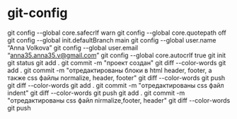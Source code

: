 # git-config
git config --global core.safecrlf warn
git config --global core.quotepath off
git config --global init.defaultBranch main
git config --global user.name “Anna Volkova”
git config --global user.email “anna35.anna35.v@gmail.com”
git config --global core.autocrlf true
git init
git status
git add .
git commit -m "проект создан"
git diff --color-words
git add .
git commit -m "отредактированы блоки в html header, footer, а также css файлы normalize, header, footer"
git diff --color-words
git push
git diff --color-words
git add .
git commit -m "отредактированы css файл indent"
git diff --color-words
git push
git add .
git commit -m "отредактированы css файл nirmalize,footer, header"
git diff --color-words
git push